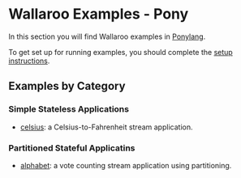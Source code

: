 # Wallaroo Examples - Pony

In this section you will find Wallaroo examples in [Ponylang](https://www.ponylang.org).

To get set up for running examples, you should complete the [setup instructions](/book/getting-started/setup.md).

## Examples by Category

### Simple Stateless Applications

- [celsius](celsius/): a Celsius-to-Fahrenheit stream application.

### Partitioned Stateful Applicatins

- [alphabet](alphabet/): a vote counting stream application using partitioning.
